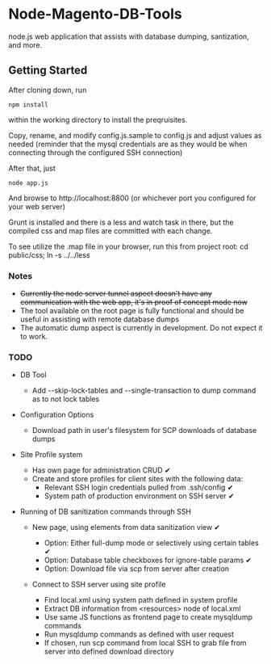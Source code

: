 Node-Magento-DB-Tools
=====================

node.js web application that assists with database dumping, santization, and more.


Getting Started
---------------

After cloning down, run 
    
    npm install
    
within the working directory to install the preqruisites.

Copy, rename, and modify config.js.sample to config.js and adjust values as needed (reminder that the mysql credentials are as they would be when connecting through the configured SSH connection)

After that, just

    node app.js
    
And browse to http://localhost:8800 (or whichever port you configured for your web server)

Grunt is installed and there is a less and watch task in there, but the compiled css and map files are committed with each change.

To see utilize the .map file in your browser, run this from project root: cd public/css; ln -s ../../less


### Notes
* ~~Currently the node server tunnel aspect doesn't have any communication with the web app, it's in proof of concept mode now~~
* The tool available on the root page is fully functional and should be useful in assisting with remote database dumps
* The automatic dump aspect is currently in development. Do not expect it to work.


### TODO
* DB Tool
    * Add --skip-lock-tables and --single-transaction to dump command as to not lock tables

* Configuration Options
    * Download path in user's filesystem for SCP downloads of database dumps

* Site Profile system
    * Has own page for administration CRUD ✔
    * Create and store profiles for client sites with the following data:
        * Relevant SSH login credentials pulled from .ssh/config ✔
        * System path of production environment on SSH server ✔
        
* Running of DB sanitization commands through SSH
    * New page, using elements from data sanitization view ✔
        * Option: Either full-dump mode or selectively using certain tables ✔
        * Option: Database table checkboxes for ignore-table params ✔
        * Option: Download file via scp from server after creation

    * Connect to SSH server using site profile
        * Find local.xml using system path defined in system profile
        * Extract DB information from &lt;resources> node of local.xml
        * Use same JS functions as frontend page to create mysqldump commands
        * Run mysqldump commands as defined with user request
        * If chosen, run scp command from local SSH to grab file from server into defined download directory
